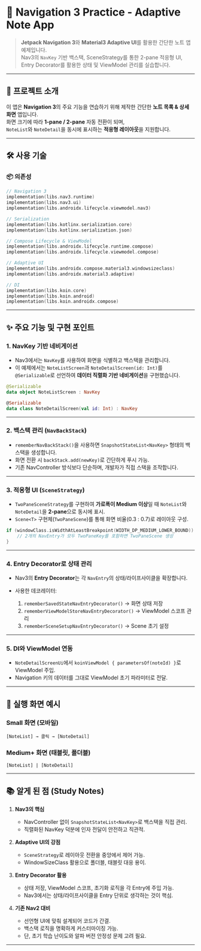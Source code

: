# 📒 Navigation 3 Practice - Adaptive Note App

> **Jetpack Navigation 3**와 **Material3 Adaptive UI**를 활용한 간단한 노트 앱 예제입니다.  
> Nav3의 `NavKey` 기반 백스택, SceneStrategy를 통한 2-pane 적응형 UI,  
> Entry Decorator를 활용한 상태 및 ViewModel 관리를 실습합니다.

---

## 📌 프로젝트 소개
이 앱은 **Navigation 3**의 주요 기능을 연습하기 위해 제작한 간단한 **노트 목록 & 상세 화면** 앱입니다.  
화면 크기에 따라 **1-pane / 2-pane** 자동 전환이 되며,  
`NoteList`와 `NoteDetail`을 동시에 표시하는 **적응형 레이아웃**을 지원합니다.

---

## 🛠 사용 기술

### 📦 의존성
```kotlin
// Navigation 3
implementation(libs.nav3.runtime)
implementation(libs.nav3.ui)
implementation(libs.androidx.lifecycle.viewmodel.nav3)

// Serialization
implementation(libs.kotlinx.serialization.core)
implementation(libs.kotlinx.serialization.json)

// Compose Lifecycle & ViewModel
implementation(libs.androidx.lifecycle.runtime.compose)
implementation(libs.androidx.lifecycle.viewmodel.compose)

// Adaptive UI
implementation(libs.androidx.compose.material3.windowsizeclass)
implementation(libs.androidx.material3.adaptive)

// DI
implementation(libs.koin.core)
implementation(libs.koin.android)
implementation(libs.koin.androidx.compose)
````

---

## ✨ 주요 기능 및 구현 포인트

### 1. **NavKey 기반 네비게이션**

* Nav3에서는 `NavKey`를 사용하여 화면을 식별하고 백스택을 관리합니다.
* 이 예제에서는 `NoteListScreen`과 `NoteDetailScreen(id: Int)`를 `@Serializable`로 선언하여 **데이터 직렬화 기반 네비게이션**을 구현했습니다.

```kotlin
@Serializable
data object NoteListScreen : NavKey

@Serializable
data class NoteDetailScreen(val id: Int) : NavKey
```

---

### 2. **백스택 관리 (`NavBackStack`)**

* `rememberNavBackStack()`을 사용하면 `SnapshotStateList<NavKey>` 형태의 백스택을 생성합니다.
* 화면 전환 시 `backStack.add(newKey)`로 간단하게 푸시 가능.
* 기존 NavController 방식보다 단순하며, 개발자가 직접 스택을 조작합니다.

---

### 3. **적응형 UI (`SceneStrategy`)**

* `TwoPaneSceneStrategy`를 구현하여 **가로폭이 Medium 이상**일 때
  `NoteList`와 `NoteDetail`을 **2-pane**으로 동시에 표시.
* `Scene<T>` 구현체(`TwoPaneScene`)를 통해 화면 비율(0.3 : 0.7)로 레이아웃 구성.

```kotlin
if (windowClass.isWidthAtLeastBreakpoint(WIDTH_DP_MEDIUM_LOWER_BOUND)) {
    // 2개의 NavEntry가 모두 TwoPaneKey를 포함하면 TwoPaneScene 생성
}
```

---

### 4. **Entry Decorator로 상태 관리**

* Nav3의 **Entry Decorator**는 각 `NavEntry`의 상태/라이프사이클을 확장합니다.
* 사용한 데코레이터:

  1. `rememberSavedStateNavEntryDecorator()` → 화면 상태 저장
  2. `rememberViewModelStoreNavEntryDecorator()` → ViewModel 스코프 관리
  3. `rememberSceneSetupNavEntryDecorator()` → Scene 초기 설정

---

### 5. **DI와 ViewModel 연동**

* `NoteDetailScreenUi`에서 `koinViewModel { parametersOf(noteId) }`로 ViewModel 주입.
* Navigation 키의 데이터를 그대로 ViewModel 초기 파라미터로 전달.

---

## 📱 실행 화면 예시

### Small 화면 (모바일)

```
[NoteList] → 클릭 → [NoteDetail]
```

### Medium+ 화면 (태블릿, 폴더블)

```
[NoteList] | [NoteDetail]
```

---

## 📚 알게 된 점 (Study Notes)

1. **Nav3의 핵심**

   * NavController 없이 `SnapshotStateList<NavKey>`로 백스택을 직접 관리.
   * 직렬화된 NavKey 덕분에 인자 전달이 안전하고 직관적.

2. **Adaptive UI의 강점**

   * `SceneStrategy`로 레이아웃 전환을 중앙에서 제어 가능.
   * WindowSizeClass 활용으로 폴더블, 태블릿 대응 용이.

3. **Entry Decorator 활용**

   * 상태 저장, ViewModel 스코프, 초기화 로직을 각 Entry에 주입 가능.
   * Nav3에서는 상태/라이프사이클을 Entry 단위로 생각하는 것이 핵심.

4. **기존 Nav2 대비**

   * 선언형 UI에 맞춰 설계되어 코드가 간결.
   * 백스택 로직을 명확하게 커스터마이징 가능.
   * 단, 초기 학습 난이도와 알파 버전 안정성 문제 고려 필요.

---

